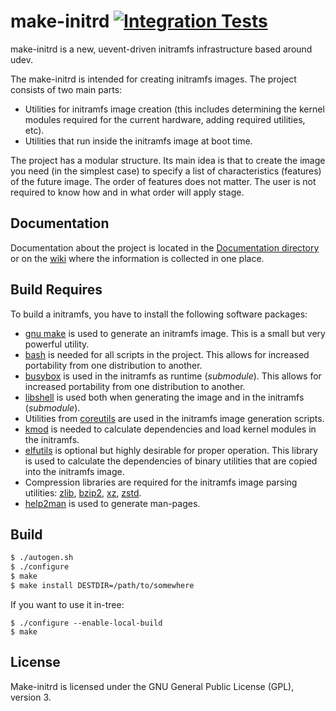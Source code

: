 # make-initrd [![Integration Tests](https://github.com/osboot/make-initrd/actions/workflows/integration.yml/badge.svg?branch=master)](https://github.com/osboot/make-initrd/actions/workflows/integration.yml)

make-initrd is a new, uevent-driven initramfs infrastructure based around udev.

The make-initrd is intended for creating initramfs images. The project consists
of two main parts:
- Utilities for initramfs image creation (this includes determining the kernel
  modules required for the current hardware, adding required utilities, etc).
- Utilities that run inside the initramfs image at boot time.

The project has a modular structure. Its main idea is that to create the image you need
(in the simplest case) to specify a list of characteristics (features) of the future image.
The order of features does not matter. The user is not required to know how and in what order
will apply stage.

## Documentation

Documentation about the project is located in the [Documentation directory](Documentation/)
or on the [wiki](https://github.com/osboot/make-initrd/wiki) where the information
is collected in one place.

## Build Requires

To build a initramfs, you have to install the following software packages:

- [gnu make](http://www.gnu.org/software/make/) is used to generate an
  initramfs image. This is a small but very powerful utility.
- [bash](https://www.gnu.org/software/bash/) is needed for all scripts in the
  project. This allows for increased portability from one distribution to
  another.
- [busybox](https://busybox.net/) is used in the initramfs as runtime (*submodule*).
  This allows for increased portability from one distribution to another.
- [libshell](https://github.com/legionus/libshell) is used both when generating
  the image and in the initramfs (*submodule*).
- Utilities from [coreutils](https://www.gnu.org/software/coreutils/) are used
  in the initramfs image generation scripts.
- [kmod](https://git.kernel.org/pub/scm/utils/kernel/kmod/kmod.git) is needed
  to calculate dependencies and load kernel modules in the initramfs.
- [elfutils](https://sourceware.org/elfutils/) is optional but highly desirable
  for proper operation. This library is used to calculate the dependencies of
  binary utilities that are copied into the initramfs image.
- Compression libraries are required for the initramfs image parsing utilities:
  [zlib](https://zlib.net), [bzip2](https://www.sourceware.org/bzip2/),
  [xz](http://tukaani.org/xz/), [zstd](https://facebook.github.io/zstd/).
- [help2man](https://www.gnu.org/software/help2man/) is used to generate man-pages.

## Build

```bash
$ ./autogen.sh
$ ./configure
$ make
$ make install DESTDIR=/path/to/somewhere
```

If you want to use it in-tree:
```
$ ./configure --enable-local-build
$ make
```

## License

Make-initrd is licensed under the GNU General Public License (GPL), version 3.

